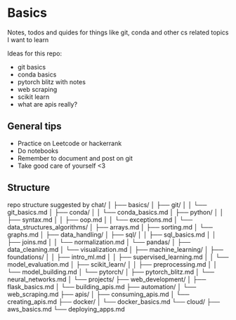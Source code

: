 # Basics
Notes, todos and quides for things like git, conda and other cs related topics I want to learn

Ideas for this repo:
- git basics
- conda basics
- pytorch blitz with notes
- web scraping
- scikit learn
- what are apis really?

## General tips
- Practice on Leetcode or hackerrank
- Do notebooks
- Remember to document and post on git
- Take good care of yourself <3

## Structure
repo structure suggested by chat/
│
├── basics/
│   ├── git/
│   │   └── git_basics.md
│   ├── conda/
│   │   └── conda_basics.md
│   ├── python/
│   │   ├── syntax.md
│   │   ├── oop.md
│   │   └── exceptions.md
│   └── data_structures_algorithms/
│       ├── arrays.md
│       ├── sorting.md
│       └── graphs.md
│
├── data_handling/
│   ├── sql/
│   │   ├── sql_basics.md
│   │   ├── joins.md
│   │   └── normalization.md
│   └── pandas/
│       ├── data_cleaning.md
│       └── visualization.md
│
├── machine_learning/
│   ├── foundations/
│   │   ├── intro_ml.md
│   │   ├── supervised_learning.md
│   │   └── model_evaluation.md
│   ├── scikit_learn/
│   │   ├── preprocessing.md
│   │   └── model_building.md
│   └── pytorch/
│       ├── pytorch_blitz.md
│       └── neural_networks.md
│
└── projects/
    ├── web_development/
    │   ├── flask_basics.md
    │   └── building_apis.md
    ├── automation/
    │   └── web_scraping.md
    ├── apis/
    │   ├── consuming_apis.md
    │   └── creating_apis.md
    ├── docker/
    │   └── docker_basics.md
    └── cloud/
        ├── aws_basics.md
        └── deploying_apps.md
